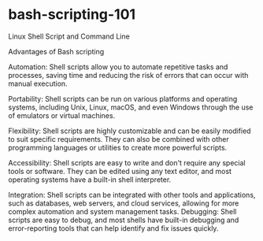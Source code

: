 # bash-scripting-101
Linux Shell Script and Command Line




Advantages of Bash scripting


Automation: Shell scripts allow you to automate repetitive tasks and processes, saving time and reducing the risk of errors that can occur with manual execution.


Portability: Shell scripts can be run on various platforms and operating systems, including Unix, Linux, macOS, and even Windows through the use of emulators or virtual machines.


Flexibility: Shell scripts are highly customizable and can be easily modified to suit specific requirements. They can also be combined with other programming languages or utilities to create more powerful scripts.



Accessibility: Shell scripts are easy to write and don't require any special tools or software. They can be edited using any text editor, and most operating systems have a built-in shell interpreter.



Integration: Shell scripts can be integrated with other tools and applications, such as databases, web servers, and cloud services, allowing for more complex automation and system management tasks.
Debugging: Shell scripts are easy to debug, and most shells have built-in debugging and error-reporting tools that can help identify and fix issues quickly.
